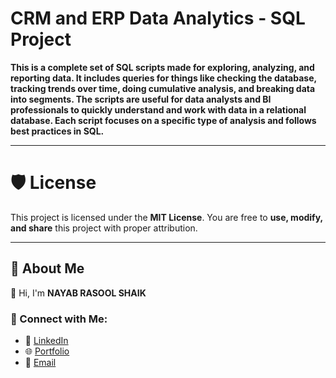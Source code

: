 # CRM and ERP Data Analytics - SQL Project

**This is a complete set of SQL scripts made for exploring, analyzing, and reporting data. It includes queries for things like checking the database, tracking trends over time, doing cumulative analysis, and breaking data into segments. The scripts are useful for data analysts and BI professionals to quickly understand and work with data in a relational database. Each script focuses on a specific type of analysis and follows best practices in SQL.**

___

# 🛡️ License
This project is licensed under the **MIT License**. You are free to **use, modify, and share** this project with proper attribution.

___

## 🚀 About Me
👋 Hi, I'm **NAYAB RASOOL SHAIK**

### 🔗 Connect with Me:
- 💼 [LinkedIn](https://www.linkedin.com/in/nayabrasool-shaik)
- 🌐 [Portfolio](http://nayabrasool.my.canva.site/)
- 📧 [Email](mailto:nayabshaik046@example.com)
